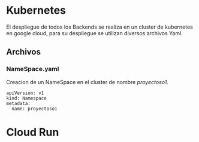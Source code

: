 # Kubernetes
El despliegue de todos los Backends se realiza en un cluster de kubernetes en google cloud, para su despliegue se utilizan diversos archivos Yaml.

## Archivos

### NameSpace.yaml
Creacion de un NameSpace en el cluster de nombre *proyectoso1*.

```
apiVersion: v1
kind: Namespace
metadata:
  name: proyectoso1
```

# Cloud Run